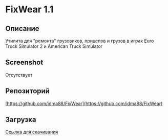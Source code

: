 # FixWear 1.1

## Описание

Утилита для "ремонта" грузовиков, прицепов и грузов в играх Euro Truck Simulator 2 и American Truck Simulator

## Screenshot

Отсутствует

## Репозиторий

[https://github.com/idma88/FixWear](https://github.com/idma88/FixWear)


## Загрузка

[Ссылка для скачивания](https://github.com/idma88/dreamon/blob/master/Soft/FixWear/FixWear.exe)